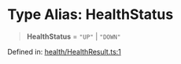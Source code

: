 # Type Alias: HealthStatus

> **HealthStatus** = `"UP"` \| `"DOWN"`

Defined in: [health/HealthResult.ts:1](https://github.com/actuatorjs/actuatorjs/blob/f0209262f8c8f84a7a32273f89c4339c3ebcee84/src/health/HealthResult.ts#L1)
